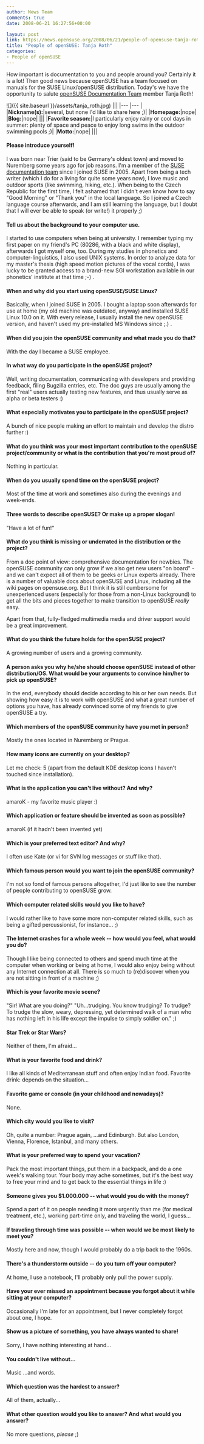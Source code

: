 ```yaml
---
author: News Team
comments: true
date: 2008-06-21 16:27:56+00:00

layout: post
link: https://news.opensuse.org/2008/06/21/people-of-opensuse-tanja-roth/
title: "People of openSUSE: Tanja Roth"
categories:
- People of openSUSE
---
```

How important is documentation to you and people around you? Certainly it is a lot! Then good news because openSUSE has a team focused on manuals for the SUSE Linux/openSUSE distribution. Today's we have the opportunity to salute [openSUSE Documentation Team](http://en.opensuse.org/Documentation_Team) member Tanja Roth!

<!-- more -->


![]({{ site.baseurl }}/assets/tanja_roth.jpg)
|||
|--- |--- |
|**Nickname(s):**|several, but none I'd like to share here ;)|
|**Homepage:**|nope|
|**Blog:**|nope|
|||
|**Favorite season:**|I particularly enjoy rainy or cool days in summer: plenty of space and peace to enjoy long swims in the outdoor swimming pools ;)|
|**Motto:**|nope|
|||






#### Please introduce yourself!


I was born near Trier (said to be Germany's oldest town) and moved to Nuremberg some years ago for job reasons. I'm a member of the [SUSE documentation team](http://en.opensuse.org/Documentation_Team) since I joined SUSE in 2005. Apart from being a tech writer (which I do for a living for quite some years now), I love music and outdoor sports (like swimming, hiking, etc.). When being to the Czech Republic for the first time, I felt ashamed that I didn't even know how to say "Good Morning" or "Thank you" in the local language. So I joined a Czech language course afterwards, and I am still learning the language, but I doubt that I will ever be able to speak (or write!) it properly ;)





#### Tell us about the background to your computer use.


I started to use computers when being at university. I remember typing my first paper on my friend's PC (80286, with a black and white display), afterwards I got myself one, too. During my studies in phonetics and computer-linguistics, I also used UNIX systems. In order to analyze data for my master's thesis (high speed motion pictures of the vocal cords), I was lucky to be granted access to a brand-new SGI workstation available in our phonetics' institute at that time ;-) .





#### When and why did you start using openSUSE/SUSE Linux?


Basically, when I joined SUSE in 2005. I bought a laptop soon afterwards for use at home (my old machine was outdated, anyway) and installed SUSE Linux 10.0 on it. With every release, I usually install the new openSUSE version, and haven't used my pre-installed MS Windows since ;.) .





#### When did you join the openSUSE community and what made you do that?


With the day I became a SUSE employee.





#### In what way do you participate in the openSUSE project?



Well, writing documentation, communicating with developers and providing feedback, filing Bugzilla entries, etc. The doc guys are usually among the first "real" users actually testing new features, and thus usually serve as alpha or beta testers :)





#### What especially motivates you to participate in the openSUSE project?


A bunch of nice people making an effort to maintain and develop the distro further :) 





#### What do you think was your most important contribution to the openSUSE project/community or what is the contribution that you're most proud of?


Nothing in particular.





#### When do you usually spend time on the openSUSE project?



Most of the time at work and sometimes also during the evenings and week-ends.





#### Three words to describe openSUSE? Or make up a proper slogan!


"Have a lot of fun!"





#### What do you think is missing or underrated in the distribution or the project?


From a doc point of view: comprehensive documentation for newbies. The openSUSE community can only grow if we also get new users "on board" - and we can't expect all of them to be geeks or Linux experts already. There is a number of valuable docs about openSUSE and Linux, including all the wiki pages on opensuse.org. But I think it is still cumbersome for unexperienced users (especially for those from a non-Linux background) to get all the bits and pieces together to make transition to openSUSE *really* easy.  
  
Apart from that, fully-fledged multimedia media and driver support would be a great improvement.





#### What do you think the future holds for the openSUSE project?


A growing number of users and a growing community.





#### A person asks you why he/she should choose openSUSE instead of other distribution/OS. What would be your arguments to convince him/her to pick up openSUSE?


In the end, everybody should decide according to his or her own needs. But showing how easy it is to work with openSUSE and what a great number of options you have, has already convinced some of my friends to give openSUSE a try.





#### Which members of the openSUSE community have you met in person?


Mostly the ones located in Nuremberg or Prague.





#### How many icons are currently on your desktop?



Let me check: 5 (apart from the default KDE desktop icons I haven't touched since installation).





#### What is the application you can't live without? And why?


amaroK - my favorite music player :)





#### Which application or feature should be invented as soon as possible?


amaroK (if it hadn't been invented yet)





#### Which is your preferred text editor? And why?


I often use Kate (or vi for SVN log messages or stuff like that).





#### Which famous person would you want to join the openSUSE community?


I'm not so fond of famous persons altogether, I'd just like to see the number of people contributing to openSUSE grow.





#### Which computer related skills would you like to have?


I would rather like to have some more non-computer related skills, such as being a gifted percussionist, for instance... ;)





#### The Internet crashes for a whole week -- how would you feel, what would you do?


Though I like being connected to others and spend much time at the computer when working or being at home, I would also enjoy being without any Internet connection at all. There is so much to (re)discover when you are not sitting in front of a machine ;)





#### Which is your favorite movie scene?


"Sir! What are you doing?" "Uh...trudging. You know trudging? To trudge? To trudge the slow, weary, depressing, yet determined walk of a man who has nothing left in his life except the impulse to simply soldier on." ;)





#### Star Trek or Star Wars?


Neither of them, I'm afraid...





#### What is your favorite food and drink?



I like all kinds of Mediterranean stuff and often enjoy Indian food. Favorite drink: depends on the situation... 





#### Favorite game or console (in your childhood and nowadays)?


None.





#### Which city would you like to visit?


Oh, quite a number: Prague again, ...and Edinburgh. But also London, Vienna, Florence, Istanbul, and many others.





#### What is your preferred way to spend your vacation?


Pack the most important things, put them in a backpack, and do a one week's walking tour. Your body may ache sometimes, but it's the best way to free your mind and to get back to the essential things in life :)





#### Someone gives you $1.000.000 -- what would you do with the money?


Spend a part of it on people needing it more urgently than me (for medical treatment, etc.), working part-time only, and traveling the world, I guess...





#### If traveling through time was possible -- when would we be most likely to meet you?


Mostly here and now, though I would probably do a trip back to the 1960s.





#### There's a thunderstorm outside -- do you turn off your computer?



At home, I use a notebook, I'll probably only pull the power supply.





#### Have your ever missed an appointment because you forgot about it while sitting at your computer?


Occasionally I'm late for an appointment, but I never completely forgot about one, I hope.





#### Show us a picture of something, you have always wanted to share!


Sorry, I have nothing interesting at hand...





#### You couldn't live without...


Music ...and words.





#### Which question was the hardest to answer?


All of them, actually...





#### What other question would you like to answer? And what would you answer?


No more questions, *please* ;)

		

